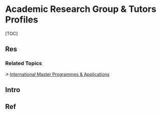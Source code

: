 # Academic Research Group & Tutors Profiles

[TOC]



## Res
### Related Topics
↗ [International Master Programmes & Applications](../../🗺%20CS%20Overview/International%20Opportunities/(CS)%20Master%20&%20PhD%20Application%20Guide/International%20Master%20Programmes%20&%20Applications.md)



## Intro


## Ref

